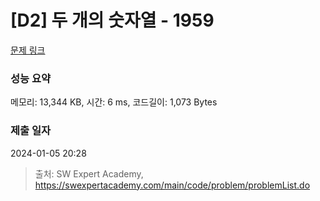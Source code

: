 # [D2] 두 개의 숫자열 - 1959 

[문제 링크](https://swexpertacademy.com/main/code/problem/problemDetail.do?contestProbId=AV5PpoFaAS4DFAUq) 

### 성능 요약

메모리: 13,344 KB, 시간: 6 ms, 코드길이: 1,073 Bytes

### 제출 일자

2024-01-05 20:28



> 출처: SW Expert Academy, https://swexpertacademy.com/main/code/problem/problemList.do